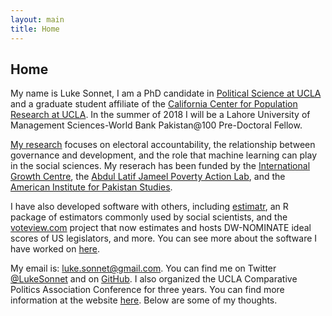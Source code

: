 ```yaml
---
layout: main
title: Home
---
```


## Home

My name is Luke Sonnet, I am a PhD candidate in [Political Science at UCLA](https://polisci.ucla.edu/) and a graduate student affiliate of the [California Center for Population Research at UCLA](https://ccpr.ucla.edu/). In the summer of 2018 I will be a Lahore University of Management Sciences-World Bank Pakistan@100 Pre-Doctoral Fellow.

[My research](/research) focuses on electoral accountability, the relationship between governance and development, and the role that machine learning can play in the social sciences. My reserach has been funded by the [International Growth Centre](https://www.theigc.org/), the [Abdul Latif Jameel Poverty Action Lab](https://www.povertyactionlab.org/), and the [American Institute for Pakistan Studies](http://www.pakistanstudies-aips.org/).

I have also developed software with others, including [estimatr](estimatr.declaredesign.org), an R package of estimators commonly used by social scientists, and the [voteview.com](voteview.com) project that now estimates and hosts DW-NOMINATE ideal scores of US legislators, and more. You can see more about the software I have worked on [here](/software).

My email is: [luke.sonnet@gmail.com](mailto:luke.sonnet@gmail.com). You can find me on Twitter <a href="http://twitter.com/LukeSonnet">@LukeSonnet</a> and on <a href="http://github.com/lukesonnet">GitHub</a>. I also organized the UCLA Comparative Politics Association Conference for three years. You can find more information at the website <a href="http://polisci.ucla.edu/content/compass">here</a>. Below are some of my thoughts.
